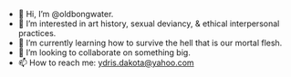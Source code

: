 - 👋 Hi, I’m @oldbongwater.
- 👀 I’m interested in art history, sexual deviancy, & ethical interpersonal practices.
- 🌱 I’m currently learning how to survive the hell that is our mortal flesh.
- 💞️ I’m looking to collaborate on something big.
- 📫 How to reach me: ydris.dakota@yahoo.com

<!---
oldbongwater/oldbongwater is a ✨ special ✨ repository because its `README.md` (this file) appears on your GitHub profile.
You can click the Preview link to take a look at your changes.
--->
